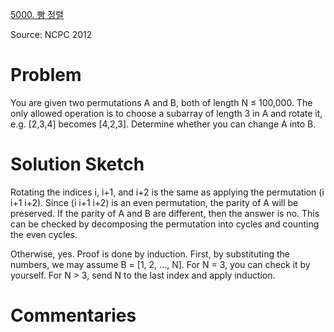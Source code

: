 [5000. 빵 정렬](https://www.acmicpc.net/problem/5000)

Source: NCPC 2012


# Problem

You are given two permutations A and B, both of length N ≤ 100,000. The only allowed operation is to choose a subarray of length 3 in A and rotate it, e.g. [2,3,4] becomes [4,2,3]. Determine whether you can change A into B.

# Solution Sketch

Rotating the indices i, i+1, and i+2 is the same as applying the permutation (i i+1 i+2). Since (i i+1 i+2) is an even permutation, the parity of A will be preserved. If the parity of A and B are different, then the answer is no. This can be checked by decomposing the permutation into cycles and counting the even cycles.

Otherwise, yes. Proof is done by induction. First, by substituting the numbers, we may assume B = [1, 2, ..., N]. For N = 3, you can check it by yourself. For N > 3, send N to the last index and apply induction.

# Commentaries
